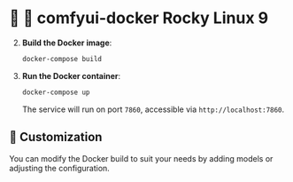 # 🤖 🌄 comfyui-docker Rocky Linux 9


2. **Build the Docker image**:

   ```bash
   docker-compose build
   ```

3. **Run the Docker container**:

   ```bash
   docker-compose up
   ```

   The service will run on port `7860`, accessible via `http://localhost:7860`.

## 🔧 Customization

You can modify the Docker build to suit your needs by adding models or adjusting the configuration.
